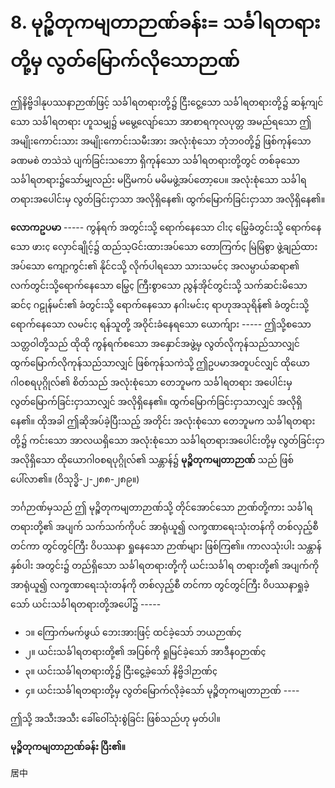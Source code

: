 # **8. မုဉ္စိတုကမျတာဉာဏ်ခန်း= သင်္ခါရတရားတို့မှ လွတ်မြောက်လိုသောဉာဏ်**

ဤနိဗ္ဗိဒါနုပဿနာဉာဏ်ဖြင့် သင်္ခါရတရားတို့၌ ငြီးငွေ့သော သင်္ခါရတရားတို့၌ ဆန့်ကျင်သော သင်္ခါရတရား
ဟူသမျှ၌ မမွေ့လျော်သော အာစာရကုလပုတ္တ အမည်ရသော ဤ အမျိုးကောင်းသား အမျိုးကောင်းသမီးအား
အလုံးစုံသော ဘုံဘ၀တို့၌ ဖြစ်ကုန်သော ခဏမစဲ တသဲသဲ ပျက်ခြင်းသဘော ရှိကုန်သော သင်္ခါရတရားတို့တွင်
တစ်ခုသော သင်္ခါရတရား၌သော်မျှလည်း မငြိမကပ် မမိမဖွဲ့အပ်တော့ပေ။ အလုံးစုံသော သင်္ခါရတရားအပေါင်းမှ
လွတ်ခြင်းငှာသာ အလိုရှိနေ၏၊ ထွက်မြောက်ခြင်းငှာသာ အလိုရှိနေ၏။

**လောကဥပမာ** ----- ကွန်ရက် အတွင်းသို့ ရောက်နေသော ငါးç မြွေခံတွင်းသို့ ရောက်နေသော ဖားç
လှောင်ချိုင့်၌ ထည်သ့Gင်းထားအပ်သော တောကြက်ç မြဲမြံစွာ ဖွဲ့ချည်ထားအပ်သော ကျော့ကွင်း၏ နိုင်ငသို့
လိုက်ပါရသော သားသမင်ç အလမ္ပာယ်ဆရာ၏ လက်တွင်းသို့ရောက်နေသော မြွေç ကြီးစွာသော ညွန်အိုင်တွင်းသို့
သက်ဆင်းမိသော ဆင်ç ဂဠုန်မင်း၏ ခံတွင်းသို့ ရောက်နေသော နဂါးမင်းç ရာဟုအသုရိန်၏ ခံတွင်းသို့
ရောက်နေသော လမင်းç ရန်သူတို့ အဝိုင်းခံနေရသော ယောက်ျား ----- ဤသို့စသော သတ္တဝါတို့သည် ထိုထို
ကွန်ရက်စသော အနှောင်အဖွဲ့မှ လွတ်လိုကုန်သည်သာလျှင် ထွက်မြောက်လိုကုန်သည်သာလျှင် ဖြစ်ကုန်သကဲသို့
ဤဥပမာအတူပင်လျှင် ထိုယောဂါ၀စရပုဂ္ဂိုလ်၏ စိတ်သည် အလုံးစုံသော တေဘူမက သင်္ခါရတရား အပေါင်းမှ
လွတ်မြောက်ခြင်းငှာသာလျှင် အလိုရှိနေ၏။ ထွက်မြောက်ခြင်းငှာသာလျှင် အလိုရှိနေ၏။ ထိုအခါ ဤဆိုအပ်ခဲ့ပြီးသည့် အတိုင်း အလုံးစုံသော တေဘူမက သင်္ခါရတရားတို့၌ ကင်းသော အာလယရှိသော အလုံးစုံသော
သင်္ခါရတရားအပေါင်းတို့မှ လွတ်ခြင်းငှာ အလိုရှိသော ထိုယောဂါ၀စရပုဂ္ဂိုလ်၏ သန္တာန်၌ **မုဉ္စိတုကမျတာဉာဏ်** သည် ဖြစ်ပေါ်လာ၏။ (ဝိသုဒ္ဓိ-၂-၂၈၈-၂၈၉။)

ဘင်္ဂဉာဏ်မှသည် ဤ မုဉ္စိတုကမျတာဉာဏ်သို့ တိုင်အောင်သော ဉာဏ်တို့ကား သင်္ခါရတရားတို့၏ အပျက်
သက်သက်ကိုပင် အာရုံယူ၍ လက္ခဏာရေးသုံးတန်ကို တစ်လှည့်စီတင်ကာ တွင်တွင်ကြီး ဝိပဿနာ ရှုနေသော
ဉာဏ်များ ဖြစ်ကြ၏။ ကာလသုံးပါး သန္တာန်နှစ်ပါး အတွင်း၌ တည်ရှိသော သင်္ခါရတရားတို့ကို ယင်းသင်္ခါရ
တရားတို့၏ အပျက်ကို အာရုံယူ၍ လက္ခဏာရေးသုံးတန်ကို တစ်လှည့်စီ တင်ကာ တွင်တွင်ကြီး ဝိပဿနာရှုခဲ့
သော် ယင်းသင်္ခါရတရားတို့အပေါ်၌ -----

- ၁။ ကြောက်မက်ဖွယ် ဘေးအားဖြင့် ထင်ခဲ့သော် ဘယဉာဏ်ç
- ၂။ ယင်းသင်္ခါရတရားတို့၏ အပြစ်ကို ရှုမြင်ခဲ့သော် အာဒီန၀ဉာဏ်ç
- ၃။ ယင်းသင်္ခါရတရားတို့၌ ငြီးငွေ့ခဲ့သော် နိဗ္ဗိဒါဉာဏ်ç
- ၄။ ယင်းသင်္ခါရတရားတို့မှ လွတ်မြောက်လိုခဲ့သော် မုဉ္စိတုကမျတာဉာဏ် ----

ဤသို့ အသီးအသီး ခေါ်ဝေါ်သုံးစွဲခြင်း ဖြစ်သည်ဟု မှတ်ပါ။

**မုဉ္စိတုကမျတာဉာဏ်ခန်း ပြီး၏။**

居中